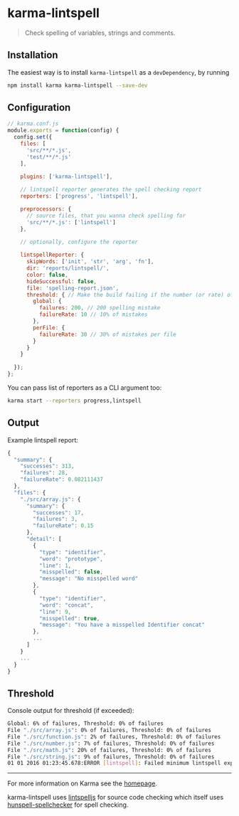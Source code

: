 # karma-lintspell

> Check spelling of variables, strings and comments.

## Installation

The easiest way is to install `karma-lintspell` as a `devDependency`,
by running

```bash
npm install karma karma-lintspell --save-dev
```

## Configuration

```javascript
// karma.conf.js
module.exports = function(config) {
  config.set({
    files: [
      'src/**/*.js',
      'test/**/*.js'
    ],
    
    plugins: ['karma-lintspell'],

    // lintspell reporter generates the spell checking report
    reporters: ['progress', 'lintspell'],

    preprocessors: {
      // source files, that you wanna check spelling for
      'src/**/*.js': ['lintspell']
    },

    // optionally, configure the reporter
    
    lintspellReporter: {
      skipWords: ['init', 'str', 'arg', 'fn'],
      dir: 'reports/lintspell/',
      color: false,
      hideSuccessful: false,
      file: 'spelling-report.json',
      threshold: { // Make the build failing if the number (or rate) of spelling mistakes exceed the threshold
        global: {
          failures: 200, // 200 spelling mistake
          failureRate: 10 // 10% of mistakes
        },
        perFile: {
          failureRate: 30 // 30% of mistakes per file
        }
      }
    }
    
  });
};
```

You can pass list of reporters as a CLI argument too:
```bash
karma start --reporters progress,lintspell
```

## Output
Example lintspell report: 
```javascript
{
  "summary": {
    "successes": 313,
    "failures": 28,
    "failureRate": 0.082111437
  },
  "files": {
    "./src/array.js": {
      "summary": {
        "successes": 17,
        "failures": 3,
        "failureRate": 0.15
      },
      "detail": [
        {
          "type": "identifier",
          "word": "prototype",
          "line": 1,
          "misspelled": false,
          "message": "No misspelled word"
        },
        {
          "type": "identifier",
          "word": "concat",
          "line": 9,
          "misspelled": true,
          "message": "You have a misspelled Identifier concat"
        },
        ...
      ]
    }
    ...
  }
}
```

## Threshold
Console output for threshold (if exceeded):
```bash
Global: 6% of failures, Threshold: 0% of failures
File "./src/array.js": 0% of failures, Threshold: 0% of failures
File "./src/function.js": 2% of failures, Threshold: 0% of failures
File "./src/number.js": 7% of failures, Threshold: 0% of failures
File "./src/math.js": 20% of failures, Threshold: 0% of failures
File "./src/string.js": 9% of failures, Threshold: 0% of failures
01 01 2016 01:23:45.678:ERROR [lintspell]: Failed minimum lintspell expectations
```
----

For more information on Karma see the [homepage](http://karma-runner.github.com).

karma-lintspell uses [lintspelljs](https://www.npmjs.com/package/lintspelljs) for source code checking which itself uses [hunspell-spellchecker](https://www.npmjs.com/package/hunspell-spellchecker) for spell checking.